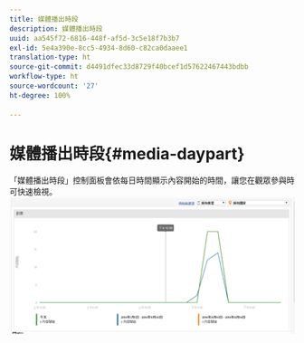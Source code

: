 ```yaml
---
title: 媒體播出時段
description: 媒體播出時段
uuid: aa545f72-6816-448f-af5d-3c5e18f7b3b7
exl-id: 5e4a390e-8cc5-4934-8d60-c82ca0daaee1
translation-type: ht
source-git-commit: d4491dfec33d8729f40bcef1d57622467443bdbb
workflow-type: ht
source-wordcount: '27'
ht-degree: 100%

---
```


# 媒體播出時段{#media-daypart}

「媒體播出時段」控制面板會依每日時間顯示內容開始的時間，讓您在觀眾參與時可快速檢視。![](assets/video-daypart-report.png)
